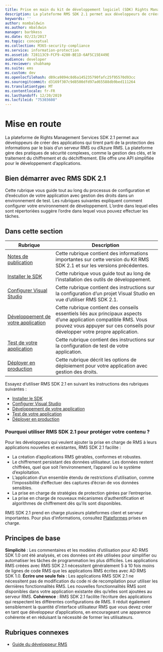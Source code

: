 ```yaml
---
title: Prise en main du kit de développement logiciel (SDK) Rights Management Services 2,1
description: La plateforme RMS SDK 2.1 permet aux développeurs de créer des applications qui tirent parti de la protection des informations RMS.
keywords: ''
author: msmbaldwin
ms.author: mbaldwin
manager: barbkess
ms.date: 02/23/2017
ms.topic: conceptual
ms.collection: M365-security-compliance
ms.service: information-protection
ms.assetid: 728113C9-FCF9-4280-BE1D-6AF5C15E449E
audience: developer
ms.reviewer: shubhamp
ms.suite: ems
ms.custom: dev
ms.openlocfilehash: d89ca9894c8d6a145235790fafc25f95570d93cc
ms.sourcegitcommit: d3169f307c9d8500dfd97ad65588db9bed111264
ms.translationtype: MT
ms.contentlocale: fr-FR
ms.lasthandoff: 12/20/2019
ms.locfileid: "75303608"
---
```

# <a name="getting-started"></a>Mise en route

La plateforme de Rights Management Services SDK 2.1 permet aux développeurs de créer des applications qui tirent parti de la protection des informations par le biais d’un serveur RMS ou d’Azure RMS. La plateforme gère des pratiques de sécurité complexes, comme la gestion des clés, et le traitement du chiffrement et du déchiffrement. Elle offre une API simplifiée pour le développement d’applications.

## <a name="get-started-with-rmssdk21"></a>Bien démarrer avec RMS SDK 2.1

Cette rubrique vous guide tout au long du processus de configuration et d’exécution de votre application avec gestion des droits dans un environnement de test. Les rubriques suivantes expliquent comment configurer votre environnement de développement. L’ordre dans lequel elles sont répertoriées suggère l’ordre dans lequel vous pouvez effectuer les tâches.

## <a name="in-this-sections"></a>Dans cette section

| Rubrique | Description |
|-------|-------------|
| [Notes de publication](release-notes-rtm.md) | Cette rubrique contient des informations importantes sur cette version du Kit RMS SDK 2.1 et sur les versions précédentes.|
| [Installer le SDK](install-the-rms-sdk.md) | Cette rubrique vous guide tout au long de l’installation des outils de développement.|
| [Configurer Visual Studio](how-to-configure-a-visual-studio-project-to-use-the-ad-rms-sdk-2-0.md) | Cette rubrique contient des instructions sur la configuration d’un projet Visual Studio en vue d’utiliser RMS SDK 2.1.|
| [Développement de votre application](developing-your-application.md) | Cette rubrique contient des conseils essentiels liés aux principaux aspects d’une application compatible RMS. Vous pouvez vous appuyer sur ces conseils pour développer votre propre application.|
| [Test de votre application](how-to-set-up-your-test-environment.md) |Cette rubrique contient des instructions sur la configuration de test de votre application.|
| [Déployer en production](deploying-your-application.md) |Cette rubrique décrit les options de déploiement pour votre application avec gestion des droits.|


Essayez d’utiliser RMS SDK 2.1 en suivant les instructions des rubriques suivantes :

- [Installer le SDK](install-the-rms-sdk.md)
- [Configurer Visual Studio](how-to-configure-a-visual-studio-project-to-use-the-ad-rms-sdk-2-0.md)
- [Développement de votre application](developing-your-application.md)
- [Test de votre application](how-to-set-up-your-test-environment.md)
- [Déployer en production](deploying-your-application.md)

### <a name="why-use-rmssdk21-for-protecting-your-content"></a>Pourquoi utiliser RMS SDK 2.1 pour protéger votre contenu ?

Pour les développeurs qui veulent ajouter la prise en charge de RMS à leurs applications nouvelles et existantes, RMS SDK 2.1 facilite :

-   La création d’applications RMS gérables, conformes et robustes.
-   Le chiffrement persistant des données utilisateur. Les données restent chiffrées, quel que soit l’environnement, l’appareil ou le système d’exploitation.
-   L’application d’un ensemble étendu de restrictions d’utilisation, comme l’impossibilité d’effectuer des captures d’écran de vos données sensibles.
-   La prise en charge de stratégies de protection gérées par l’entreprise.
-   La prise en charge de nouveaux mécanismes d’authentification et algorithmes de chiffrement dès qu’ils sont disponibles.

RMS SDK 2.1 prend en charge plusieurs plateformes client et serveur importantes. Pour plus d’informations, consultez [Plateformes](supported-platforms.md) prises en charge.

## <a name="core-principles"></a>Principes de base

**Simplicité** : Les commentaires et les modèles d’utilisation pour AD RMS SDK 1.0 ont été analysés, et ces données ont été utilisées pour simplifier ou automatiser les tâches de programmation les plus difficiles. Les applications RMS créées avec RMS SDK 2.1 nécessitent généralement 5 à 10 fois moins de lignes de code RMS que les applications RMS écrites avec AD RMS SDK 1.0.
**Écrire une seule fois** : Les applications RMS SDK 2.1 ne nécessitent pas de modification du code ni de recompilation pour utiliser les dernières fonctionnalités RMS. Les nouvelles fonctionnalités RMS sont disponibles dans votre application existante dès qu’elles sont ajoutées au serveur RMS.
**Cohérence** : RMS SDK 2.1 facilite l’écriture des applications qui respectent les différentes configurations de RMS. Il réduit également sensiblement la quantité d’interface utilisateur RMS que vous devez créer en tant que développeur d’applications, en encourageant une apparence cohérente et en réduisant la nécessité de former les utilisateurs.

## <a name="related-topics"></a>Rubriques connexes

* [Guide du développeur RMS](developers-guide.md)
